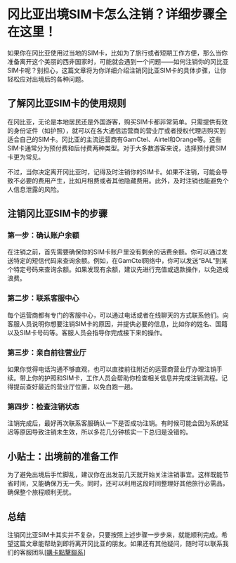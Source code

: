 # 冈比亚出境SIM卡怎么注销？详细步骤全在这里！

如果你在冈比亚使用过当地的SIM卡，比如为了旅行或者短期工作方便，那么当你准备离开这个美丽的西非国家时，可能就会遇到一个问题——如何注销你的冈比亚SIM卡呢？别担心，这篇文章将为你详细介绍注销冈比亚SIM卡的具体步骤，让你轻松应对出境后的各种问题。

## 了解冈比亚SIM卡的使用规则

在冈比亚，无论是本地居民还是外国游客，购买SIM卡都非常简单。只需提供有效的身份证件（如护照），就可以在各大通信运营商的营业厅或者授权代理店购买到适合自己的SIM卡。冈比亚的主流运营商有GamCtel、Airtel和Orange等。这些SIM卡通常分为预付费和后付费两种类型。对于大多数游客来说，选择预付费SIM卡更为常见。

不过，当你决定离开冈比亚时，记得及时注销你的SIM卡。如果不注销，可能会导致不必要的费用产生，比如月租费或者其他隐藏费用。此外，及时注销也能避免个人信息泄露的风险。

## 注销冈比亚SIM卡的步骤

### 第一步：确认账户余额

在注销之前，首先需要确保你的SIM卡账户里没有剩余的话费余额。你可以通过发送特定的短信代码来查询余额。例如，在GamCtel网络中，你可以发送“BAL”到某个特定号码来查询余额。如果发现有余额，建议先进行充值或退款操作，以免造成浪费。

### 第二步：联系客服中心

每个运营商都有专门的客服中心，可以通过电话或者在线聊天的方式联系他们。向客服人员说明你想要注销SIM卡的原因，并提供必要的信息，比如你的姓名、国籍以及SIM卡号码等。客服人员会指导你完成接下来的操作。

### 第三步：亲自前往营业厅

如果你觉得电话沟通不够直观，也可以直接前往附近的运营商营业厅办理注销手续。带上你的护照和SIM卡，工作人员会帮助你检查相关信息并完成注销流程。记得提前查好最近的营业厅位置，以免白跑一趟。

### 第四步：检查注销状态

注销完成后，最好再次联系客服确认一下是否成功注销。有时候可能会因为系统延迟等原因导致注销未生效，所以多花几分钟核实一下总归是没错的。

## 小贴士：出境前的准备工作

为了避免出境后手忙脚乱，建议你在出发前几天就开始关注注销事宜。这样既能节省时间，又能确保万无一失。同时，还可以利用这段时间整理好其他旅行必需品，确保整个旅程顺利无忧。

## 总结

注销冈比亚SIM卡其实并不复杂，只要按照上述步骤一步步来，就能顺利完成。希望这篇文章能帮助到即将离开冈比亚的朋友。如果还有其他疑问，随时可以联系我们的客服团队[[購卡點擊聯系](https://t.me/s/esim1088)]